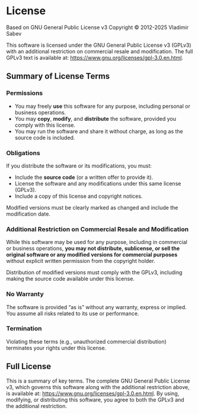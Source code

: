# License
Based on GNU General Public License v3
Copyright © 2012-2025 Vladimir Sabev

This software is licensed under the GNU General Public License v3 (GPLv3) with an additional restriction on commercial resale and modification. The full GPLv3 text is available at: https://www.gnu.org/licenses/gpl-3.0.en.html.

## Summary of License Terms

### Permissions
- You may freely **use** this software for any purpose, including personal or business operations.
- You may **copy**, **modify**, and **distribute** the software, provided you comply with this license.
- You may run the software and share it without charge, as long as the source code is included.

### Obligations
If you distribute the software or its modifications, you must:
- Include the **source code** (or a written offer to provide it).
- License the software and any modifications under this same license (GPLv3).
- Include a copy of this license and copyright notices.

Modified versions must be clearly marked as changed and include the modification date.

### Additional Restriction on Commercial Resale and Modification
While this software may be used for any purpose, including in commercial or business operations, **you may not distribute, sublicense, or sell the original software or any modified versions for commercial purposes** without explicit written permission from the copyright holder.

Distribution of modified versions must comply with the GPLv3, including making the source code available under this license.

### No Warranty
The software is provided “as is” without any warranty, express or implied. You assume all risks related to its use or performance.

### Termination
Violating these terms (e.g., unauthorized commercial distribution) terminates your rights under this license.

## Full License
This is a summary of key terms. The complete GNU General Public License v3, which governs this software along with the additional restriction above, is available at: https://www.gnu.org/licenses/gpl-3.0.en.html. By using, modifying, or distributing this software, you agree to both the GPLv3 and the additional restriction.
